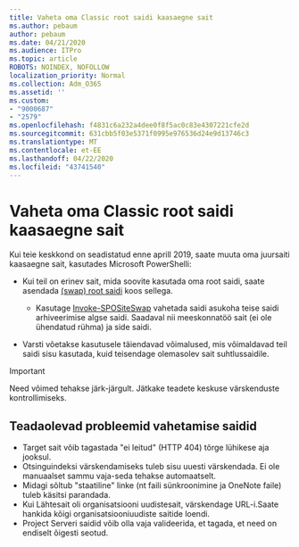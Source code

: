 ```yaml
---
title: Vaheta oma Classic root saidi kaasaegne sait
ms.author: pebaum
author: pebaum
ms.date: 04/21/2020
ms.audience: ITPro
ms.topic: article
ROBOTS: NOINDEX, NOFOLLOW
localization_priority: Normal
ms.collection: Adm_O365
ms.assetid: ''
ms.custom:
- "9000687"
- "2579"
ms.openlocfilehash: f4831c6a232a4dee0f8f5ac0c83e4307221cfe2d
ms.sourcegitcommit: 631cbb5f03e5371f0995e976536d24e9d13746c3
ms.translationtype: MT
ms.contentlocale: et-EE
ms.lasthandoff: 04/22/2020
ms.locfileid: "43741540"
---
```

# <a name="swap-your-classic-root-site-with-a-modern-site"></a>Vaheta oma Classic root saidi kaasaegne sait

Kui teie keskkond on seadistatud enne aprill 2019, saate muuta oma juursaiti kaasaegne sait, kasutades Microsoft PowerShelli:

- Kui teil on erinev sait, mida soovite kasutada oma root saidi, saate asendada [(swap) root saidi](https://docs.microsoft.com/sharepoint/modern-root-site) koos sellega. 
    - Kasutage [Invoke-SPOSiteSwap](https://docs.microsoft.com/powershell/module/sharepoint-online/invoke-spositeswap?view=sharepoint-ps) vahetada saidi asukoha teise saidi arhiveerimise algse saidi. Saadaval nii meeskonnatöö sait (ei ole ühendatud rühma) ja side saidi. 

- Varsti võetakse kasutusele täiendavad võimalused, mis võimaldavad teil saidi sisu kasutada, kuid teisendage olemasolev sait suhtlussaidile. 
>[!Important]
>Need võimed tehakse järk-järgult. Jätkake teadete keskuse värskenduste kontrollimiseks. 

## <a name="known-issues-with-swapping-sites"></a>Teadaolevad probleemid vahetamise saidid

- Target sait võib tagastada "ei leitud" (HTTP 404) tõrge lühikese aja jooksul.
- Otsinguindeksi värskendamiseks tuleb sisu uuesti värskendada. Ei ole manuaalset sammu vaja-seda tehakse automaatselt.
- Midagi sõltub "staatiline" linke (nt faili sünkroonimine ja OneNote faile) tuleb käsitsi parandada.
- Kui Lähtesait oli organisatsiooni uudistesait, värskendage URL-i.Saate hankida kõigi organisatsiooniuudiste saitide loendi.
- Project Serveri saidid võib olla vaja valideerida, et tagada, et need on endiselt õigesti seotud.
